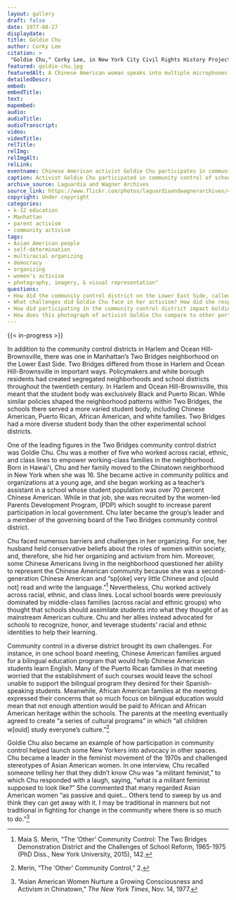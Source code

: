 ```yaml
--- 
layout: gallery
draft: false
date: 1977-08-27
displaydate: 
title: Goldie Chu
author: Corky Lee
citation: >
 "Goldie Chu," Corky Lee, in New York City Civil Rights History Project, Accessed: [Month Day, Year], https://nyccivilrightshistory.org/gallery/goldie-chu.
featured: goldie-chu.jpg
featuredAlt: A Chinese American woman speaks into multiple microphones at a rally. A sign behind her reads &quot;A Day for Women's Rights. Ratify the ERA (Equal Rights Amendment) 8-27-77&quot;
detailedDescr: 
embed: 
embedTitle: 
text: 
mapembed: 
audio: 
audioTitle: 
audioTranscript: 
video: 
videoTitle: 
relTitle: 
relImg: 
relImgAlt: 
relLink: 
eventname: Chinese American activist Goldie Chu participates in community control of schools.
caption: Activist Goldie Chu participated in community control of schools in Manhattan’s Lower East Side. She continued to serve as a member of the governing board of her local district, which helped launch her into a lifetime of activism.
archive_source: Laguardia and Wagner Archives
source_link: https://www.flickr.com/photos/laguardiaandwagnerarchives/4115181342
copyright: Under copyright
categories: 
- k-12 education
- Manhattan
- parent activism
- community activism
tags: 
- Asian American people
- self-determination
- multiracial organizing
- democracy
- organizing
- women's activism
- photography, imagery, & visual representation"
questions: 
- How did the community control district on the Lower East Side, called Two Bridges, differ from those in East Harlem and Brooklyn? 
- What challenges did Goldie Chu face in her activism? How did she respond to them? 
- How did participating in the community control district impact Goldie Chu’s later work? 
- How does this photograph of activist Goldie Chu compare to other portraits and photographs of activists on this site, like [William Maxwell](/gallery/william-maxwell) and [Black and Latina Women](/topics/black-latina-women/)?
--- 
```

 
{{< in-progress >}}

In addition to the community control districts in Harlem and Ocean Hill-Brownsville, there was one in Manhattan’s Two Bridges neighborhood on the Lower East Side. Two Bridges differed from those in Harlem and Ocean Hill-Brownsville in important ways. Policymakers and white borough residents had created segregated neighborhoods and school districts throughout the twentieth century. In Harlem and Ocean Hill-Brownsville, this meant that the student body was exclusively Black and Puerto Rican. While similar policies shaped the neighborhood patterns within Two Bridges, the schools there served a more varied student body, including Chinese American, Puerto Rican, African American, and white families. Two Bridges had a more diverse student body than the other experimental school districts.

One of the leading figures in the Two Bridges community control district was Goldie Chu. Chu was a mother of five who worked across racial, ethnic, and class lines to empower working-class families in the neighborhood. Born in Hawai'i, Chu and her family moved to the Chinatown neighborhood in New York when she was 16. She became active in community politics and organizations at a young age, and she began working as a teacher’s assistant in a school whose student population was over 70 percent Chinese American. While in that job, she was recruited by the women-led Parents Development Program, (PDP) which sought to increase parent participation in local government. Chu later became the group’s leader and a member of the governing board of the Two Bridges community control district.

Chu faced numerous barriers and challenges in her organizing. For one, her husband held conservative beliefs about the roles of women within society, and, therefore, she hid her organizing and activism from him. Moreover, some Chinese Americans living in the neighborhood questioned her ability to represent the Chinese American community because she was a second-generation Chinese American and “sp\[oke\] very little Chinese and c\[ould not\] read and write the language.”[^1] Nevertheless, Chu worked actively across racial, ethnic, and class lines. Local school boards were previously dominated by middle-class families (across racial and ethnic groups) who thought that schools should assimilate students into what they thought of as mainstream American culture. Chu and her allies instead advocated for schools to recognize, honor, and leverage students’ racial and ethnic identities to help their learning.

Community control in a diverse district brought its own challenges. For instance, in one school board meeting, Chinese American families argued for a bilingual education program that would help Chinese American students learn English. Many of the Puerto Rican families in that meeting worried that the establishment of such courses would leave the school unable to support the bilingual program they desired for their Spanish-speaking students. Meanwhile, African American families at the meeting expressed their concerns that so much focus on bilingual education would mean that not enough attention would be paid to African and African American heritage within the schools. The parents at the meeting eventually agreed to create “a series of cultural programs” in which “all children w\[ould\] study everyone’s culture.”[^2]

Goldie Chu also became an example of how participation in community control helped launch some New Yorkers into advocacy in other spaces. Chu became a leader in the feminist movement of the 1970s and challenged stereotypes of Asian American women. In one interview, Chu recalled someone telling her that they didn’t know Chu was “a militant feminist,” to which Chu responded with a laugh, saying, “what is a militant feminist supposed to look like?” She commented that many regarded Asian American women “as passive and quiet… Others tend to sweep by us and think they can get away with it. I may be traditional in manners but not traditional in fighting for change in the community where there is so much to do.”[^3]

[^1]: Maia S. Merin, “The ‘Other’ Community Control: The Two Bridges Demonstration District and the Challenges of School Reform, 1965-1975 (PhD Diss., New York University, 2015), 142.

[^2]: Merin, “The ‘Other’ Community Control,” 2.

[^3]: “Asian American Women Nurture a Growing Consciousness and Activism in Chinatown,” *The New York Times*, Nov. 14, 1977.
